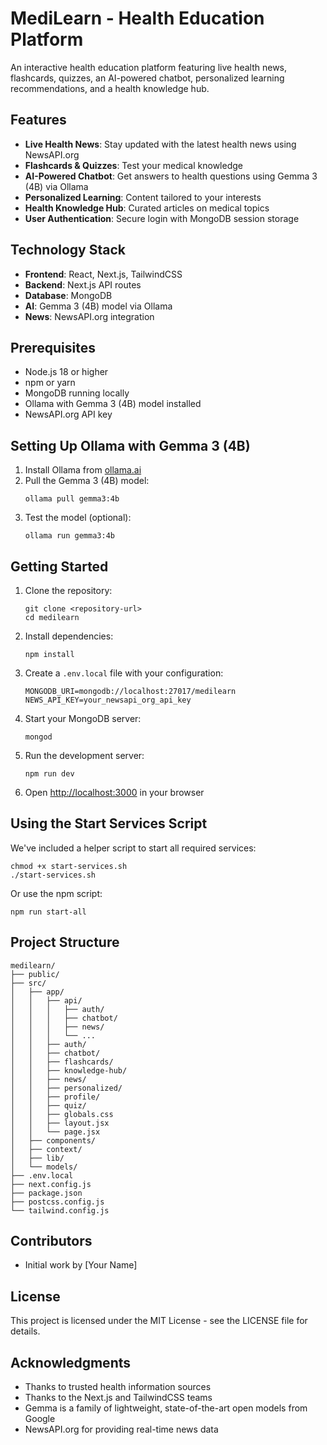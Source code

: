 # MediLearn - Health Education Platform

An interactive health education platform featuring live health news, flashcards, quizzes, an AI-powered chatbot, personalized learning recommendations, and a health knowledge hub.

## Features

- **Live Health News**: Stay updated with the latest health news using NewsAPI.org
- **Flashcards & Quizzes**: Test your medical knowledge
- **AI-Powered Chatbot**: Get answers to health questions using Gemma 3 (4B) via Ollama
- **Personalized Learning**: Content tailored to your interests
- **Health Knowledge Hub**: Curated articles on medical topics
- **User Authentication**: Secure login with MongoDB session storage

## Technology Stack

- **Frontend**: React, Next.js, TailwindCSS
- **Backend**: Next.js API routes
- **Database**: MongoDB
- **AI**: Gemma 3 (4B) model via Ollama
- **News**: NewsAPI.org integration

## Prerequisites

- Node.js 18 or higher
- npm or yarn
- MongoDB running locally
- Ollama with Gemma 3 (4B) model installed
- NewsAPI.org API key

## Setting Up Ollama with Gemma 3 (4B)

1. Install Ollama from [ollama.ai](https://ollama.ai)
2. Pull the Gemma 3 (4B) model:
   ```
   ollama pull gemma3:4b
   ```
3. Test the model (optional):
   ```
   ollama run gemma3:4b
   ```

## Getting Started

1. Clone the repository:
   ```
   git clone <repository-url>
   cd medilearn
   ```

2. Install dependencies:
   ```
   npm install
   ```

3. Create a `.env.local` file with your configuration:
   ```
   MONGODB_URI=mongodb://localhost:27017/medilearn
   NEWS_API_KEY=your_newsapi_org_api_key
   ```

4. Start your MongoDB server:
   ```
   mongod
   ```

5. Run the development server:
   ```
   npm run dev
   ```

6. Open [http://localhost:3000](http://localhost:3000) in your browser

## Using the Start Services Script

We've included a helper script to start all required services:

```
chmod +x start-services.sh
./start-services.sh
```

Or use the npm script:

```
npm run start-all
```

## Project Structure

```
medilearn/
├── public/
├── src/
│   ├── app/
│   │   ├── api/
│   │   │   ├── auth/
│   │   │   ├── chatbot/
│   │   │   ├── news/
│   │   │   └── ...
│   │   ├── auth/
│   │   ├── chatbot/
│   │   ├── flashcards/
│   │   ├── knowledge-hub/
│   │   ├── news/
│   │   ├── personalized/
│   │   ├── profile/
│   │   ├── quiz/
│   │   ├── globals.css
│   │   ├── layout.jsx
│   │   └── page.jsx
│   ├── components/
│   ├── context/
│   ├── lib/
│   └── models/
├── .env.local
├── next.config.js
├── package.json
├── postcss.config.js
└── tailwind.config.js
```

## Contributors

- Initial work by [Your Name]

## License

This project is licensed under the MIT License - see the LICENSE file for details.

## Acknowledgments

- Thanks to trusted health information sources
- Thanks to the Next.js and TailwindCSS teams
- Gemma is a family of lightweight, state-of-the-art open models from Google
- NewsAPI.org for providing real-time news data
